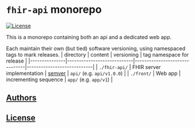# `fhir-api` monorepo

[![License](https://img.shields.io/badge/License-Apache%202.0-blue.svg)](https://opensource.org/licenses/Apache-2.0)

This is a monorepo containing both an api and a dedicated web app.

Each maintain their own (but tied) software versioning, using namespaced tags to mark releases.
| directory     | content                    | versioning                    | tag namespace for release  |
|---------------|----------------------------|-------------------------------|----------------------------|
| `./fhir-api/` | FHIR server implementation | [semver](https://semver.org/) | `api/` (e.g. `api/v1.0.0`) |
| `./front/`    | Web app                    | incrementing sequence         | `app/`  (e.g. `app/v1`)    |

## [Authors](CODEOWNERS)

## [License](LICENSE)
